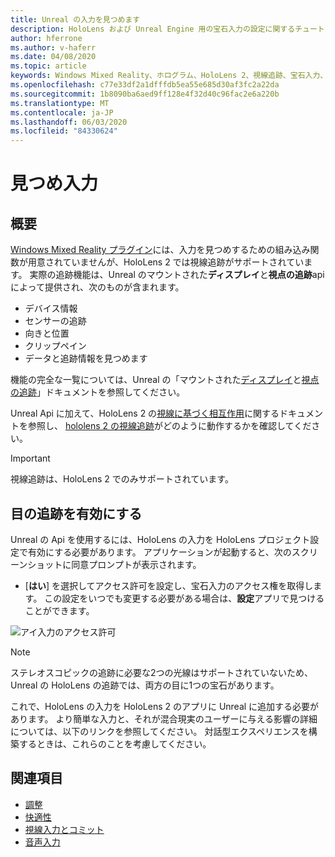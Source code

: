 ```yaml
---
title: Unreal の入力を見つめます
description: HoloLens および Unreal Engine 用の宝石入力の設定に関するチュートリアル
author: hferrone
ms.author: v-haferr
ms.date: 04/08/2020
ms.topic: article
keywords: Windows Mixed Reality、ホログラム、HoloLens 2、視線追跡、宝石入力、ヘッドマウントディスプレイ、Unreal engine
ms.openlocfilehash: c77e33df2a1dfffdb5ea55e685d30af3fc2a22da
ms.sourcegitcommit: 1b8090ba6aed9ff128e4f32d40c96fac2e6a220b
ms.translationtype: MT
ms.contentlocale: ja-JP
ms.lasthandoff: 06/03/2020
ms.locfileid: "84330624"
---
```

# <a name="gaze-input"></a>見つめ入力

## <a name="overview"></a>概要

[Windows Mixed Reality プラグイン](https://docs.unrealengine.com/Platforms/VR/WMR/index.html)には、入力を見つめするための組み込み関数が用意されていませんが、HoloLens 2 では視線追跡がサポートされています。 実際の追跡機能は、Unreal のマウントされた**ディスプレイ**と**視点の追跡**api によって提供され、次のものが含まれます。

- デバイス情報
- センサーの追跡
- 向きと位置
- クリップペイン
- データと追跡情報を見つめます

機能の完全な一覧については、Unreal の「マウントされた[ディスプレイ](https://docs.unrealengine.com/BlueprintAPI/Input/HeadMountedDisplay/index.html)と[視点の追跡](https://docs.unrealengine.com/BlueprintAPI/EyeTracking/index.html)」ドキュメントを参照してください。 

Unreal Api に加えて、HoloLens 2 の[視線に基づく相互作用](eye-gaze-interaction.md)に関するドキュメントを参照し、 [hololens 2 の視線追跡](https://docs.microsoft.com/windows/mixed-reality/eye-tracking)がどのように動作するかを確認してください。

> [!IMPORTANT]
> 視線追跡は、HoloLens 2 でのみサポートされています。 

## <a name="enabling-eye-tracking"></a>目の追跡を有効にする
Unreal の Api を使用するには、HoloLens の入力を HoloLens プロジェクト設定で有効にする必要があります。 アプリケーションが起動すると、次のスクリーンショットに同意プロンプトが表示されます。

- [**はい**] を選択してアクセス許可を設定し、宝石入力のアクセス権を取得します。 この設定をいつでも変更する必要がある場合は、**設定**アプリで見つけることができます。

![アイ入力のアクセス許可](images/unreal/eye-input-permissions.png)

> [!NOTE] 
> ステレオスコピックの追跡に必要な2つの光線はサポートされていないため、Unreal の HoloLens の追跡では、両方の目に1つの宝石があります。

これで、HoloLens の入力を HoloLens 2 のアプリに Unreal に追加する必要があります。 より簡単な入力と、それが混合現実のユーザーに与える影響の詳細については、以下のリンクを参照してください。 対話型エクスペリエンスを構築するときは、これらのことを考慮してください。 

## <a name="see-also"></a>関連項目
* [調整](calibration.md)
* [快適性](comfort.md)
* [視線入力とコミット](gaze-and-commit.md)
* [音声入力](voice-design.md)
